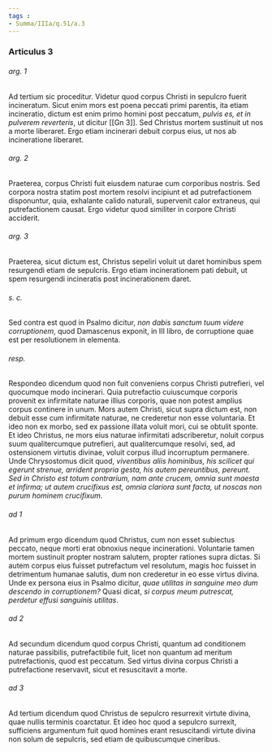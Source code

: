 ```yaml
---
tags : 
- Summa/IIIa/q.51/a.3
---
```


### Articulus 3

###### arg. 1
Ad tertium sic proceditur. Videtur quod corpus Christi in sepulcro fuerit incineratum. Sicut enim mors est poena peccati primi parentis, ita etiam incineratio, dictum est enim primo homini post peccatum, *pulvis es, et in pulverem reverteris*, ut dicitur [[Gn 3]]. Sed Christus mortem sustinuit ut nos a morte liberaret. Ergo etiam incinerari debuit corpus eius, ut nos ab incineratione liberaret.

###### arg. 2
Praeterea, corpus Christi fuit eiusdem naturae cum corporibus nostris. Sed corpora nostra statim post mortem resolvi incipiunt et ad putrefactionem disponuntur, quia, exhalante calido naturali, supervenit calor extraneus, qui putrefactionem causat. Ergo videtur quod similiter in corpore Christi acciderit.

###### arg. 3
Praeterea, sicut dictum est, Christus sepeliri voluit ut daret hominibus spem resurgendi etiam de sepulcris. Ergo etiam incinerationem pati debuit, ut spem resurgendi incineratis post incinerationem daret.

###### s. c.
Sed contra est quod in Psalmo dicitur, *non dabis sanctum tuum videre corruptionem*, quod Damascenus exponit, in III libro, de corruptione quae est per resolutionem in elementa.

###### resp.
Respondeo dicendum quod non fuit conveniens corpus Christi putrefieri, vel quocumque modo incinerari. Quia putrefactio cuiuscumque corporis provenit ex infirmitate naturae illius corporis, quae non potest amplius corpus continere in unum. Mors autem Christi, sicut supra dictum est, non debuit esse cum infirmitate naturae, ne crederetur non esse voluntaria. Et ideo non ex morbo, sed ex passione illata voluit mori, cui se obtulit sponte. Et ideo Christus, ne mors eius naturae infirmitati adscriberetur, noluit corpus suum qualitercumque putrefieri, aut qualitercumque resolvi, sed, ad ostensionem virtutis divinae, voluit corpus illud incorruptum permanere. Unde Chrysostomus dicit quod, *viventibus aliis hominibus, his scilicet qui egerunt strenue, arrident propria gesta, his autem pereuntibus, pereunt. Sed in Christo est totum contrarium, nam ante crucem, omnia sunt maesta et infirma; ut autem crucifixus est, omnia clariora sunt facta, ut noscas non purum hominem crucifixum*.

###### ad 1
Ad primum ergo dicendum quod Christus, cum non esset subiectus peccato, neque morti erat obnoxius neque incinerationi. Voluntarie tamen mortem sustinuit propter nostram salutem, propter rationes supra dictas. Si autem corpus eius fuisset putrefactum vel resolutum, magis hoc fuisset in detrimentum humanae salutis, dum non crederetur in eo esse virtus divina. Unde ex persona eius in Psalmo dicitur, *quae utilitas in sanguine meo dum descendo in corruptionem?* Quasi dicat, *si corpus meum putrescat, perdetur effusi sanguinis utilitas*.

###### ad 2
Ad secundum dicendum quod corpus Christi, quantum ad conditionem naturae passibilis, putrefactibile fuit, licet non quantum ad meritum putrefactionis, quod est peccatum. Sed virtus divina corpus Christi a putrefactione reservavit, sicut et resuscitavit a morte.

###### ad 3
Ad tertium dicendum quod Christus de sepulcro resurrexit virtute divina, quae nullis terminis coarctatur. Et ideo hoc quod a sepulcro surrexit, sufficiens argumentum fuit quod homines erant resuscitandi virtute divina non solum de sepulcris, sed etiam de quibuscumque cineribus.

